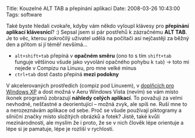 Title: Kouzelné ALT TAB a přepínání aplikací
Date: 2008-03-26 10:43:00
Tags: software

Také byste hledali cvokaře, kdyby vám někdo vyloupl klávesy pro
**přepínání aplikací klávesnicí**? :) Sepsal jsem si pár postřehů
k zázračnému **ALT TAB**. Je to věc, kterou pokročilý uživatel
udělá na počítači asi nejčastěji za běžný den a přitom si jí téměř
nevšímá…

-   `alt+shift+tab` přepíná v **opačném směru** (ono to s tím
    `shift+tab` funguje většinou všude jako vyvolání opačného pohybu k
    `tab`) → toto mi nejede v Compizu na Linuxu, pro mne velké minus
-   `ctrl+tab` dost často přepíná **mezi podokny**

V akcelerovaných prostředích (compiz pod Linuxem),
v [doplňcích pro Windows XP](http://www.ntwind.com/software/taskswitchxp/screenshots.html)
a dost možná v Aeru Windows Vista (nevím) se vám místo ikonek
programů zobrazují **náhledy celých aplikací**. To považuji za
velmi nevhodné, nešťastné a deorientující – možná zvyk, ale spíš
ne. Ruší mne to a nerozeznávám aplikace od sebe. Proč se všude
používají piktogramy a silniční značky místo složitých obrázků a
fotek? Jistě, také kvůli mezinárodnosti, ale myslím že i proto, že
se v nich člověk lépe orientuje a lépe si je pamatuje, lépe je
rozliší v rychlosti.